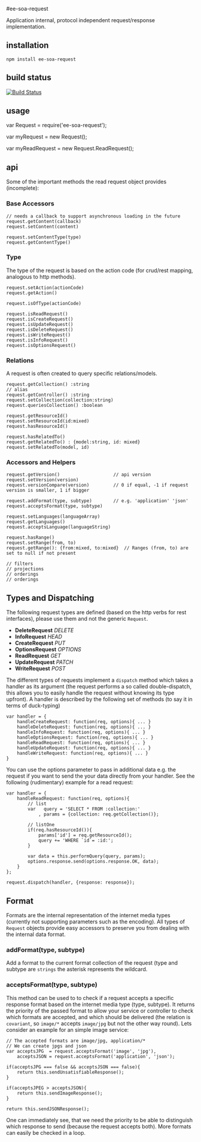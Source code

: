 #ee-soa-request

Application internal, protocol independent request/response implementation.

## installation

    npm install ee-soa-request

## build status

[![Build Status](https://travis-ci.org/eventEmitter/ee-soa-request.png?branch=master)](https://travis-ci.org/eventEmitter/ee-soa-request)

## usage

  var Request = require('ee-soa-request');

  var myRequest = new Request();

  var myReadRequest = new Request.ReadRequest();


## api

Some of the important methods the read request object provides (incomplete):

### Base Accessors

    // needs a callback to support asynchronous loading in the future
    request.getContent(callback)
    request.setContent(content)

    request.setContentType(type)
    request.getContentType()

### Type
The type of the request is based on the action code (for crud/rest mapping, analogous to http methods).

    request.setAction(actionCode)
    request.getAction()

    request.isOfType(actionCode)

    request.isReadRequest()
    request.isCreateRequest()
    request.isUpdateRequest()
    request.isDeleteRequest()
    request.isWriteRequest()
    request.isInfoRequest()
    request.isOptionsRequest()

### Relations
A request is often created to query specific relations/models.

    request.getCollection() :string
    // alias
    request.getController() :string
    request.setCollection(collection:string)
    request.queriesCollection() :boolean

    request.getResourceId()
    request.setResourceId(id:mixed)
    request.hasResourceId()

    request.hasRelatedTo()
    request.getRelatedTo() : {model:string, id: mixed}
    request.setRelatedTo(model, id)

### Accessors and Helpers

    request.getVersion()                    // api version
    request.setVersion(version)
    request.versionCompare(version)         // 0 if equal, -1 if request version is smaller, 1 if bigger

    request.addFormat(type, subtype)        // e.g. 'application' 'json'
    request.acceptsFormat(type, subtype)

    request.setLanguages(languageArray)
    request.getLanguages()
    request.acceptsLanguage(languageString)

    request.hasRange()
    request.setRange(from, to)
    request.getRange(): {from:mixed, to:mixed}  // Ranges (from, to) are set to null if not present

    // filters
    // projections
    // orderings
    // orderings

## Types and Dispatching
The following request types are defined (based on the http verbs for rest interfaces), please use them and not the generic `Request`.

  - **DeleteRequest** _DELETE_
  - **InfoRequest** _HEAD_
  - **CreateRequest** _PUT_
  - **OptionsRequest** _OPTIONS_
  - **ReadRequest** _GET_
  - **UpdateRequest** _PATCH_
  - **WriteRequest** _POST_

The different types of requests implement a `dispatch` method which takes a handler as its argument (the request performs a so called double-dispatch, this allows you to easily handle the request without knowing its type upfront). A handler is described by the following set of methods (to say it in terms of duck-typing)

    var handler = {
        handleCreateRequest: function(req, options){ ... }
        handleDeleteRequest: function(req, options){ ... }
        handleInfoRequest: function(req, options){ ... }
        handleOptionsRequest: function(req, options){ ... }
        handleReadRequest: function(req, options){ ... }
        handleUpdateRequest: function(req, options){ ... }
        handleWriteRequest: function(req, options){ ... }
    }

You can use the options parameter to pass in additional data e.g. the request if you want to send the your data directly from your handler. See the following (rudimentary) example for a read request:

    var handler = {
        handleReadRequest: function(req, options){
            // list
            var   query = 'SELECT * FROM :collection:'
                , params = {collection: req.getCollection()};

            // listOne
            if(req.hasResourceId()){
                params['id'] = req.getResourceId();
                query += 'WHERE `id`= :id:';
            }

            var data = this.performQuery(query, params);
            options.response.send(options.response.OK, data);
        }
    };

    request.dispatch(handler, {response: response});

## Format
Formats are the internal representation of the internet media types (currently not supporting parameters such as the encoding). All types of `Request` objects provide easy accessors to preserve you from dealing with the internal data format.

### addFormat(type, subtype)
Add a format to the current format collection of the request (type and subtype are `strings` the asterisk represents the wildcard.

### acceptsFormat(type, subtype)
This method can be used to to check if a request accepts a specific response format based on the internet media type (type, subtype). It returns the priority of the passed format to allow your service or controller to check which formats are accepted, and which should be delivered (the relation is `covariant`, so `image/*` accepts `image/jpg` but not the other way round). Lets consider an example for an simple image service:

    // The accepted formats are image/jpg, application/*
    // We can create jpgs and json
    var acceptsJPG  = request.acceptsFormat('image', 'jpg'),
        acceptsJSON = request.acceptsFormat('application', 'json');

    if(acceptsJPG === false && acceptsJSON === false){
        return this.sendUnsatisfiableResponse();
    }

    if(acceptsJPEG > acceptsJSON){
        return this.sendImageResponse();
    }

    return this.sendJSONResponse();

One can immediately see, that we need the priority to be able to distinguish which response to send (because the request accepts both). More formats can easily be checked in a loop.